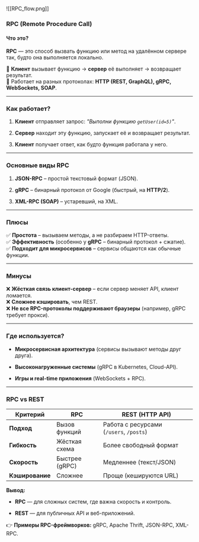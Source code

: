 ![[RPC_flow.png]]

 ###  __RPC (Remote Procedure Call)__
#### **Что это?**

**RPC** — это способ вызвать функцию или метод на удалённом сервере так, будто она выполняется локально.

🔹 **Клиент** вызывает функцию → **сервер** её выполняет → возвращает результат.  
🔹 Работает на разных протоколах: **HTTP (REST, GraphQL), gRPC, WebSockets, SOAP**.

---

### **Как работает?**

1. **Клиент** отправляет запрос: _"Выполни функцию `getUser(id=5)`"_.
    
2. **Сервер** находит эту функцию, запускает её и возвращает результат.
    
3. **Клиент** получает ответ, как будто функция работала у него.
    

---

### **Основные виды RPC**

1. **JSON-RPC** – простой текстовый формат (JSON).
    
2. **gRPC** – бинарный протокол от Google (быстрый, на **HTTP/2**).
    
3. **XML-RPC (SOAP)** – устаревший, на XML.
    

---

### **Плюсы**

✅ **Простота** – вызываем методы, а не разбираем HTTP-ответы.  
✅ **Эффективность** (особенно у **gRPC** – бинарный протокол + сжатие).  
✅ **Подходит для микросервисов** – сервисы общаются как обычные функции.

---

### **Минусы**

❌ **Жёсткая связь клиент-сервер** – если сервер меняет API, клиент ломается.  
❌ **Сложнее кэшировать**, чем REST.  
❌ **Не все RPC-протоколы поддерживают браузеры** (например, gRPC требует прокси).

---

### **Где используется?**

- **Микросервисная архитектура** (сервисы вызывают методы друг друга).
    
- **Высоконагруженные системы** (gRPC в Kubernetes, Cloud-API).
    
- **Игры и real-time приложения** (WebSockets + RPC).
    

---

### **RPC vs REST**

|Критерий|RPC|REST (HTTP API)|
|---|---|---|
|**Подход**|Вызов функций|Работа с ресурсами (`/users`, `/posts`)|
|**Гибкость**|Жёсткая схема|Более свободный формат|
|**Скорость**|Быстрее (gRPC)|Медленнее (текст/JSON)|
|**Кэширование**|Сложнее|Проще (кешируются URL)|

**Вывод:**

- **RPC** — для сложных систем, где важна скорость и контроль.
    
- **REST** — для публичных API и веб-приложений.

👉 **Примеры RPC-фреймворков:** gRPC, Apache Thrift, JSON-RPC, XML-RPC.